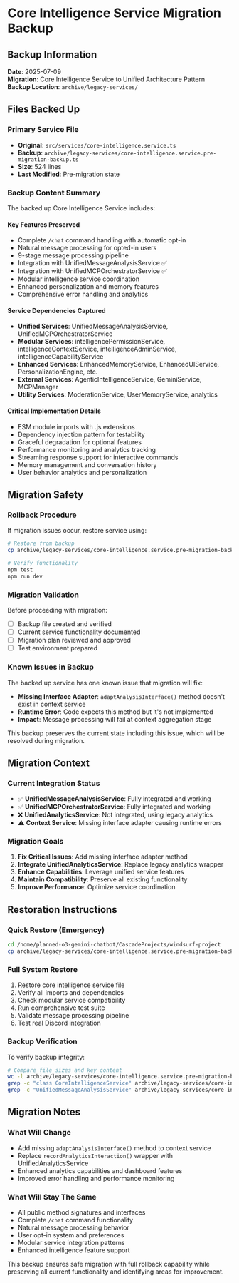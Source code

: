 # Core Intelligence Service Migration Backup

## Backup Information

**Date**: 2025-07-09  
**Migration**: Core Intelligence Service to Unified Architecture Pattern  
**Backup Location**: `archive/legacy-services/`

## Files Backed Up

### Primary Service File
- **Original**: `src/services/core-intelligence.service.ts`
- **Backup**: `archive/legacy-services/core-intelligence.service.pre-migration-backup.ts`
- **Size**: 524 lines
- **Last Modified**: Pre-migration state

### Backup Content Summary
The backed up Core Intelligence Service includes:

#### Key Features Preserved
- Complete `/chat` command handling with automatic opt-in
- Natural message processing for opted-in users
- 9-stage message processing pipeline
- Integration with UnifiedMessageAnalysisService ✅
- Integration with UnifiedMCPOrchestratorService ✅
- Modular intelligence service coordination
- Enhanced personalization and memory features
- Comprehensive error handling and analytics

#### Service Dependencies Captured
- **Unified Services**: UnifiedMessageAnalysisService, UnifiedMCPOrchestratorService
- **Modular Services**: intelligencePermissionService, intelligenceContextService, intelligenceAdminService, intelligenceCapabilityService
- **Enhanced Services**: EnhancedMemoryService, EnhancedUIService, PersonalizationEngine, etc.
- **External Services**: AgenticIntelligenceService, GeminiService, MCPManager
- **Utility Services**: ModerationService, UserMemoryService, analytics

#### Critical Implementation Details
- ESM module imports with .js extensions
- Dependency injection pattern for testability
- Graceful degradation for optional features
- Performance monitoring and analytics tracking
- Streaming response support for interactive commands
- Memory management and conversation history
- User behavior analytics and personalization

## Migration Safety

### Rollback Procedure
If migration issues occur, restore service using:

```bash
# Restore from backup
cp archive/legacy-services/core-intelligence.service.pre-migration-backup.ts src/services/core-intelligence.service.ts

# Verify functionality
npm test
npm run dev
```

### Migration Validation
Before proceeding with migration:
- [ ] Backup file created and verified
- [ ] Current service functionality documented
- [ ] Migration plan reviewed and approved
- [ ] Test environment prepared

### Known Issues in Backup
The backed up service has one known issue that migration will fix:
- **Missing Interface Adapter**: `adaptAnalysisInterface()` method doesn't exist in context service
- **Runtime Error**: Code expects this method but it's not implemented
- **Impact**: Message processing will fail at context aggregation stage

This backup preserves the current state including this issue, which will be resolved during migration.

## Migration Context

### Current Integration Status
- ✅ **UnifiedMessageAnalysisService**: Fully integrated and working
- ✅ **UnifiedMCPOrchestratorService**: Fully integrated and working  
- ❌ **UnifiedAnalyticsService**: Not integrated, using legacy analytics
- ⚠️ **Context Service**: Missing interface adapter causing runtime errors

### Migration Goals
1. **Fix Critical Issues**: Add missing interface adapter method
2. **Integrate UnifiedAnalyticsService**: Replace legacy analytics wrapper
3. **Enhance Capabilities**: Leverage unified service features
4. **Maintain Compatibility**: Preserve all existing functionality
5. **Improve Performance**: Optimize service coordination

## Restoration Instructions

### Quick Restore (Emergency)
```bash
cd /home/planned-o3-gemini-chatbot/CascadeProjects/windsurf-project
cp archive/legacy-services/core-intelligence.service.pre-migration-backup.ts src/services/core-intelligence.service.ts
```

### Full System Restore
1. Restore core intelligence service file
2. Verify all imports and dependencies
3. Check modular service compatibility
4. Run comprehensive test suite
5. Validate message processing pipeline
6. Test real Discord integration

### Backup Verification
To verify backup integrity:
```bash
# Compare file sizes and key content
wc -l archive/legacy-services/core-intelligence.service.pre-migration-backup.ts
grep -c "class CoreIntelligenceService" archive/legacy-services/core-intelligence.service.pre-migration-backup.ts
grep -c "UnifiedMessageAnalysisService" archive/legacy-services/core-intelligence.service.pre-migration-backup.ts
```

## Migration Notes

### What Will Change
- Add missing `adaptAnalysisInterface()` method to context service
- Replace `recordAnalyticsInteraction()` wrapper with UnifiedAnalyticsService
- Enhanced analytics capabilities and dashboard features
- Improved error handling and performance monitoring

### What Will Stay The Same
- All public method signatures and interfaces
- Complete `/chat` command functionality
- Natural message processing behavior
- User opt-in system and preferences
- Modular service integration patterns
- Enhanced intelligence feature support

This backup ensures safe migration with full rollback capability while preserving all current functionality and identifying areas for improvement.

